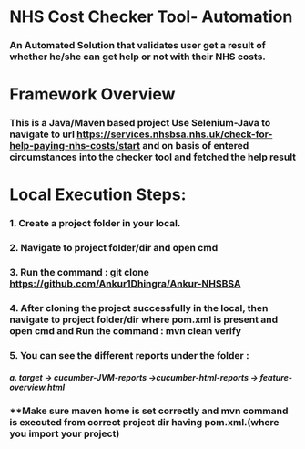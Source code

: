 # NHS Cost Checker Tool- Automation
### An Automated Solution that validates user get a result of whether he/she can get help or not with their NHS costs.

# Framework Overview 
### This is a Java/Maven based project Use Selenium-Java to navigate to url https://services.nhsbsa.nhs.uk/check-for-help-paying-nhs-costs/start and on basis of entered circumstances into the checker tool and fetched the help result

# Local Execution Steps:
### 1. Create a project folder in your local.
### 2. Navigate to project folder/dir and open cmd
### 3. Run the command : git clone https://github.com/Ankur1Dhingra/Ankur-NHSBSA
### 4. After cloning the project successfully in the local, then navigate to project folder/dir where pom.xml is present and open cmd and Run the command : mvn clean verify
### 5. You can see the different reports under the folder : 
##### a. target -> cucumber-JVM-reports ->cucumber-html-reports -> feature-overview.html

### **Make sure maven home is set correctly and mvn command is executed from correct project dir having pom.xml.(where you import your project)


